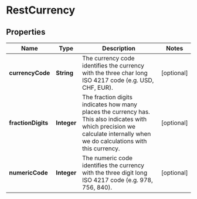 
# RestCurrency

## Properties
Name | Type | Description | Notes
------------ | ------------- | ------------- | -------------
**currencyCode** | **String** | The currency code identifies the currency with the three char long ISO 4217 code (e.g. USD, CHF, EUR). |  [optional]
**fractionDigits** | **Integer** | The fraction digits indicates how many places the currency has. This also indicates with which precision we calculate internally when we do calculations with this currency. |  [optional]
**numericCode** | **Integer** | The numeric code identifies the currency with the three digit long ISO 4217 code (e.g. 978, 756, 840). |  [optional]



